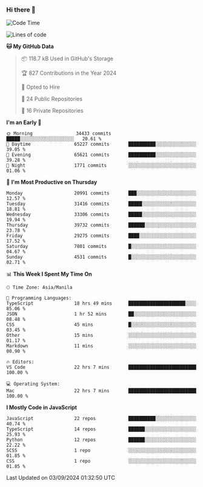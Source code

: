 ### Hi there 👋

<!--START_SECTION:waka-->
![Code Time](http://img.shields.io/badge/Code%20Time-1%2C011%20hrs%2043%20mins-blue)

![Lines of code](https://img.shields.io/badge/From%20Hello%20World%20I%27ve%20Written-65.8%20million%20lines%20of%20code-blue)

**🐱 My GitHub Data** 

> 📦 118.7 kB Used in GitHub's Storage 
 > 
> 🏆 827 Contributions in the Year 2024
 > 
> 💼 Opted to Hire
 > 
> 📜 24 Public Repositories 
 > 
> 🔑 16 Private Repositories 
 > 
**I'm an Early 🐤** 

```text
🌞 Morning                34433 commits       █████░░░░░░░░░░░░░░░░░░░░   20.61 % 
🌆 Daytime                65227 commits       ██████████░░░░░░░░░░░░░░░   39.05 % 
🌃 Evening                65621 commits       ██████████░░░░░░░░░░░░░░░   39.28 % 
🌙 Night                  1771 commits        ░░░░░░░░░░░░░░░░░░░░░░░░░   01.06 % 
```
📅 **I'm Most Productive on Thursday** 

```text
Monday                   20991 commits       ███░░░░░░░░░░░░░░░░░░░░░░   12.57 % 
Tuesday                  31416 commits       █████░░░░░░░░░░░░░░░░░░░░   18.81 % 
Wednesday                33306 commits       █████░░░░░░░░░░░░░░░░░░░░   19.94 % 
Thursday                 39732 commits       ██████░░░░░░░░░░░░░░░░░░░   23.78 % 
Friday                   29275 commits       ████░░░░░░░░░░░░░░░░░░░░░   17.52 % 
Saturday                 7801 commits        █░░░░░░░░░░░░░░░░░░░░░░░░   04.67 % 
Sunday                   4531 commits        █░░░░░░░░░░░░░░░░░░░░░░░░   02.71 % 
```


📊 **This Week I Spent My Time On** 

```text
🕑︎ Time Zone: Asia/Manila

💬 Programming Languages: 
TypeScript               18 hrs 49 mins      █████████████████████░░░░   85.06 % 
JSON                     1 hr 52 mins        ██░░░░░░░░░░░░░░░░░░░░░░░   08.48 % 
CSS                      45 mins             █░░░░░░░░░░░░░░░░░░░░░░░░   03.45 % 
Other                    15 mins             ░░░░░░░░░░░░░░░░░░░░░░░░░   01.17 % 
Markdown                 11 mins             ░░░░░░░░░░░░░░░░░░░░░░░░░   00.90 % 

🔥 Editors: 
VS Code                  22 hrs 7 mins       █████████████████████████   100.00 % 

💻 Operating System: 
Mac                      22 hrs 7 mins       █████████████████████████   100.00 % 
```

**I Mostly Code in JavaScript** 

```text
JavaScript               22 repos            ██████████░░░░░░░░░░░░░░░   40.74 % 
TypeScript               14 repos            ██████░░░░░░░░░░░░░░░░░░░   25.93 % 
Python                   12 repos            ██████░░░░░░░░░░░░░░░░░░░   22.22 % 
SCSS                     1 repo              ░░░░░░░░░░░░░░░░░░░░░░░░░   01.85 % 
CSS                      1 repo              ░░░░░░░░░░░░░░░░░░░░░░░░░   01.85 % 
```




 Last Updated on 03/09/2024 01:32:50 UTC
<!--END_SECTION:waka-->
